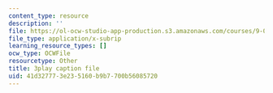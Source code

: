 ```yaml
---
content_type: resource
description: ''
file: https://ol-ocw-studio-app-production.s3.amazonaws.com/courses/9-00sc-introduction-to-psychology-fall-2011/41d327773e235160b9b7700b56085720_lBU64nfe8nM.vtt
file_type: application/x-subrip
learning_resource_types: []
ocw_type: OCWFile
resourcetype: Other
title: 3play caption file
uid: 41d32777-3e23-5160-b9b7-700b56085720
---
```


